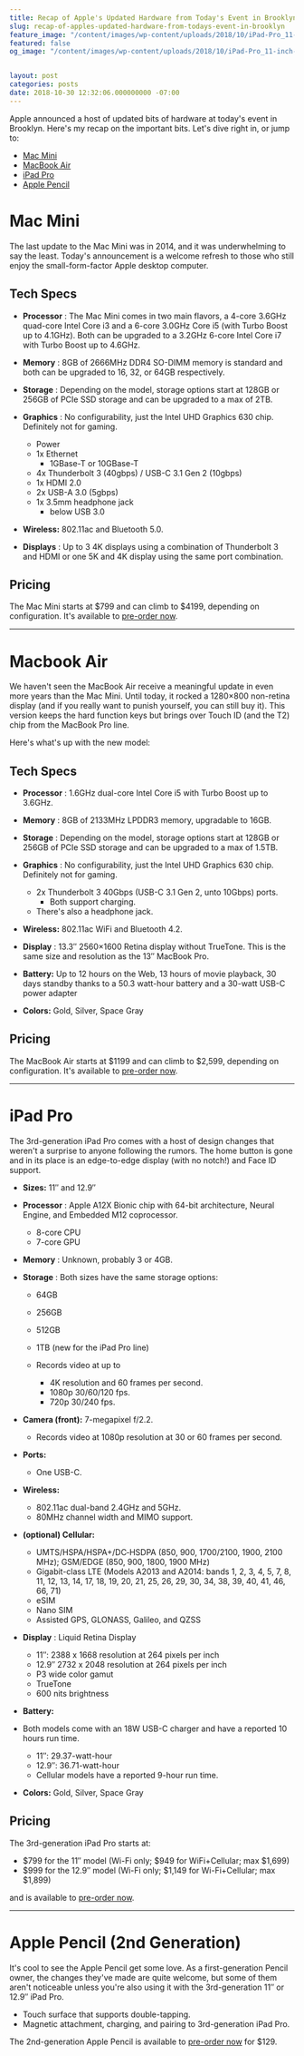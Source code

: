 ```yaml
---
title: Recap of Apple's Updated Hardware from Today's Event in Brooklyn
slug: recap-of-apples-updated-hardware-from-todays-event-in-brooklyn
feature_image: "/content/images/wp-content/uploads/2018/10/iPad-Pro_11-inch-12inch_10302018.jpg"
featured: false
og_image: "/content/images/wp-content/uploads/2018/10/iPad-Pro_11-inch-12inch_10302018.jpg"


layout: post
categories: posts
date: 2018-10-30 12:32:06.000000000 -07:00
---
```


Apple announced a host of updated bits of hardware at today's event in Brooklyn. Here's my recap on the important bits. Let's dive right in, or jump to:

- [Mac Mini](#macmini)
- [MacBook Air](#macbookair)
- [iPad Pro](#ipadpro)
- [Apple Pencil](#pencil)

# Mac Mini

<!--missing_image-->

The last update to the Mac Mini was in 2014, and it was underwhelming to say the least. Today's announcement is a welcome refresh to those who still enjoy the small-form-factor Apple desktop computer.

## Tech Specs

- **Processor** : The Mac Mini comes in two main flavors, a 4-core 3.6GHz quad-core Intel Core i3 and a 6-core 3.0GHz Core i5 (with Turbo Boost up to 4.1GHz). Both can be upgraded to a 3.2GHz 6-core Intel Core i7 with Turbo Boost up to 4.6GHz.
- **Memory** : 8GB of 2666MHz DDR4 SO-DIMM memory is standard and both can be upgraded to 16, 32, or 64GB respectively.
- **Storage** : Depending on the model, storage options start at 128GB or 256GB of PCIe SSD storage and can be upgraded to a max of 2TB.
- **Graphics** : No configurability, just the Intel UHD Graphics 630 chip. Definitely not for gaming.

  - Power
  - 1x Ethernet
    - 1GBase-T or 10GBase-T
  - 4x Thunderbolt 3 (40gbps) / USB-C 3.1 Gen 2 (10gbps)
  - 1x HDMI 2.0
  - 2x USB-A 3.0 (5gbps)
  - 1x 3.5mm headphone jack
    - below USB 3.0

- **Wireless:** 802.11ac and Bluetooth 5.0.
- **Displays** : Up to 3 4K displays using a combination of Thunderbolt 3 and HDMI or one 5K and 4K display using the same port combination.

<!--missing_image-->

## Pricing

The Mac Mini starts at $799 and can climb to $4199, depending on configuration. It's available to [pre-order now](https://www.apple.com/shop/buy-mac/mac-mini).

* * *

# Macbook Air

<!--missing_image-->

We haven't seen the MacBook Air receive a meaningful update in even more years than the Mac Mini. Until today, it rocked a 1280×800 non-retina display (and if you really want to punish yourself, you can still buy it). This version keeps the hard function keys but brings over Touch ID (and the T2) chip from the MacBook Pro line.

Here's what's up with the new model:

## Tech Specs

- **Processor** : 1.6GHz dual-core Intel Core i5 with Turbo Boost up to 3.6GHz.
- **Memory** : 8GB of 2133MHz LPDDR3 memory, upgradable to 16GB.
- **Storage** : Depending on the model, storage options start at 128GB or 256GB of PCIe SSD storage and can be upgraded to a max of 1.5TB.
- **Graphics** : No configurability, just the Intel UHD Graphics 630 chip. Definitely not for gaming.

  - 2x Thunderbolt 3 40Gbps (USB-C 3.1 Gen 2, unto 10Gbps) ports.
    - Both support charging.
  - There's also a headphone jack.

- **Wireless:** 802.11ac WiFi and Bluetooth 4.2.
- **Display** : 13.3″ 2560×1600 Retina display without TrueTone. This is the same size and resolution as the 13″ MacBook Pro.
- **Battery:** Up to 12 hours on the Web, 13 hours of movie playback, 30 days standby thanks to a 50.3 watt-hour battery and a 30-watt USB-C power adapter
- **Colors:** Gold, Silver, Space Gray

<!--missing_image-->

## Pricing

The MacBook Air starts at $1199 and can climb to $2,599, depending on configuration. It's available to [pre-order now](https://www.apple.com/shop/buy-mac/macbook-air).

* * *

# iPad Pro

<!--missing_image-->

The 3rd-generation iPad Pro comes with a host of design changes that weren't a surprise to anyone following the rumors. The home button is gone and in its place is an edge-to-edge display (with no notch!) and Face ID support.


- **Sizes:** 11″ and 12.9″
- **Processor** : Apple A12X Bionic chip with 64-bit architecture, Neural Engine, and Embedded M12 coprocessor.
  - 8-core CPU
  - 7-core GPU
- **Memory** : Unknown, probably 3 or 4GB.
- **Storage** : Both sizes have the same storage options:
  - 64GB
  - 256GB
  - 512GB
  - 1TB (new for the iPad Pro line)

  - Records video at up to
    - 4K resolution and 60 frames per second.
    - 1080p 30/60/120 fps.
    - 720p 30/240 fps.

- **Camera (front):** 7-megapixel f/2.2.
  - Records video at 1080p resolution at 30 or 60 frames per second.
- **Ports:**
  - One USB-C.
- **Wireless:**
  - 802.11ac dual-band 2.4GHz and 5GHz.
  - 80MHz channel width and MIMO support.
- **(optional) Cellular:**
  - UMTS/HSPA/HSPA+/DC‑HSDPA (850, 900, 1700/2100, 1900, 2100 MHz); GSM/EDGE (850, 900, 1800, 1900 MHz)
  - Gigabit-class LTE (Models A2013 and A2014: bands 1, 2, 3, 4, 5, 7, 8, 11, 12, 13, 14, 17, 18, 19, 20, 21, 25, 26, 29, 30, 34, 38, 39, 40, 41, 46, 66, 71)
  - eSIM
  - Nano SIM
  - Assisted GPS, GLONASS, Galileo, and QZSS
- **Display** : Liquid Retina Display
  - 11″: 2388 x 1668 resolution at 264 pixels per inch
  - 12.9″ 2732 x 2048 resolution at 264 pixels per inch
  - P3 wide color gamut
  - TrueTone
  - 600 nits brightness
- **Battery:**
- Both models come with an 18W USB-C charger and have a reported 10 hours run time.
  - 11″: 29.37-watt-hour
  - 12.9″: 36.71-watt-hour
  - Cellular models have a reported 9-hour run time.
- **Colors:** Gold, Silver, Space Gray

<!--missing_image-->

## Pricing

The 3rd-generation iPad Pro starts at:

- $799 for the 11″ model (Wi-Fi only; $949 for WiFi+Cellular; max $1,699)
- $999 for the 12.9″ model (Wi-Fi only; $1,149 for Wi-Fi+Cellular; max $1,899)

and is available to [pre-order now](https://www.apple.com/shop/buy-ipad/ipad-pro).

* * *

# Apple Pencil (2nd Generation)

It's cool to see the Apple Pencil get some love. As a first-generation Pencil owner, the changes they've made are quite welcome, but some of them aren't noticeable unless you're also using it with the 3rd-generation 11″ or 12.9″ iPad Pro.

- Touch surface that supports double-tapping.
- Magnetic attachment, charging, and pairing to 3rd-generation iPad Pro.

The 2nd-generation Apple Pencil is available to [pre-order now](https://www.apple.com/shop/product/MU8F2/apple-pencil-2nd-generation) for $129.

